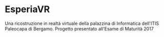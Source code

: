 # EsperiaVR
Una ricostruzione in realtà virtuale della palazzina di Informatica dell'ITIS Paleocapa di Bergamo. Progetto presentato all'Esame di Maturità 2017
